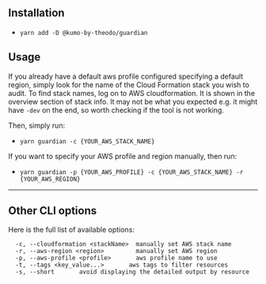 ## Installation

- `yarn add -D @kumo-by-theodo/guardian`

## Usage

If you already have a default aws profile configured specifying a default region, simply look for the name of the Cloud Formation stack you wish to audit. To find stack names, log on to AWS cloudformation. It is shown in the overview section of stack info. It may not be what you expected e.g. it might have `-dev` on the end, so worth checking if the tool is not working.

Then, simply run:

- `yarn guardian -c {YOUR_AWS_STACK_NAME}`

If you want to specify your AWS profile and region manually, then run:

- `yarn guardian -p {YOUR_AWS_PROFILE} -c {YOUR_AWS_STACK_NAME} -r {YOUR_AWS_REGION}`

---

## Other CLI options

Here is the full list of available options:

```
  -c, --cloudformation <stackName>  manually set AWS stack name
  -r, --aws-region <region>         manually set AWS region
  -p, --aws-profile <profile>       aws profile name to use
  -t, --tags <key_value...>       aws tags to filter resources
  -s, --short       avoid displaying the detailed output by resource
```
